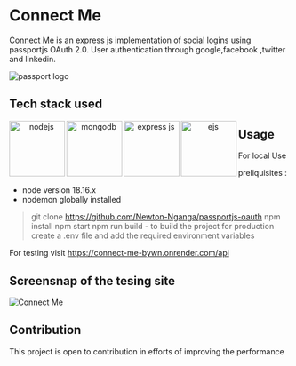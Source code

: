 # Connect Me
[Connect Me](https://connect-me-bywn.onrender.com/api) is an express js implementation of social logins using passportjs OAuth 2.0. User authentication through google,facebook ,twitter and linkedin.

![passport logo](https://camo.githubusercontent.com/6835eb33bb0e58ae663c7b9baeddf2a76cc6cf98862769eddbe22ee45c00a17b/687474703a2f2f63646e2e61757468302e636f6d2f696d672f70617373706f72742d62616e6e65722d6769746875622e706e67)

## Tech stack used
<div align="center" justify-content="center">
<img src="https://litslink.com/wp-content/uploads/2020/12/node.js-logo-image.png" alt="nodejs" align="left" width="100px" height="100px">
<img src="https://w7.pngwing.com/pngs/956/695/png-transparent-mongodb-original-wordmark-logo-icon-thumbnail.png" alt="mongodb" align="left" width="100px" height="100px">
<img src="https://upload.wikimedia.org/wikipedia/commons/6/64/Expressjs.png" alt="express js" align="left" width="100px" height="100px">
<img src="https://www.svgrepo.com/show/373574/ejs.svg" alt="ejs" align="left" width="100px" height="100px"> 
</div>

## Usage
For local Use

preliquisites :
- node version 18.16.x
- nodemon globally installed
  
> git clone https://github.com/Newton-Nganga/passportjs-oauth
> npm install
> npm start
> npm run build - to build the project for production
> create a .env file and add the required environment variables

For testing visit https://connect-me-bywn.onrender.com/api

## Screensnap of the tesing site
![Connect Me](https://github.com/Newton-Nganga/passportjs-oauth/assets/93589514/9b2145f4-2bb2-4942-82be-fbe9c08349da)

## Contribution
This project is open to contribution in efforts of improving the performance

